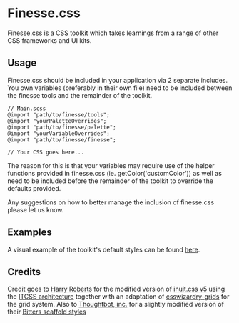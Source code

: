 # Finesse.css
Finesse.css is a CSS toolkit which takes learnings from a range of other CSS frameworks and UI kits.

## Usage
Finesse.css should be included in your application via 2 separate includes. You own variables (preferably in their own file) need to be included between the finesse tools and the remainder of the toolkit.

    // Main.scss
    @import "path/to/finesse/tools";
    @import "yourPaletteOverrides";
    @import "path/to/finesse/palette";
    @import "yourVariableOverrides";
    @import "path/to/finesse/finesse";

    // Your CSS goes here...

The reason for this is that your variables may require use of the helper functions provided in finesse.css (ie. getColor('customColor')) as well as need to be included before the remainder of the toolkit to override the defaults provided.

Any suggestions on how to better manage the inclusion of finesse.css please let us know.

## Examples
A visual example of the toolkit's default styles can be found [here](https://app.frontify.com/d/JiVE4P75dUCR/finesse-css-1444405267).

## Credits
Credit goes to [Harry Roberts](http://csswizardry.com/) for the modified version of [inuit.css v5](https://github.com/csswizardry/inuit.css/) using the [ITCSS architecture](http://itcss.io/) together with an adaptation of [csswizardry-grids](http://csswizardry.com/csswizardry-grids/) for the grid system. Also to [Thoughtbot, inc.](http://thoughtbot.com/) for a slightly modified version of their [Bitters scaffold styles](http://bitters.bourbon.io/)

